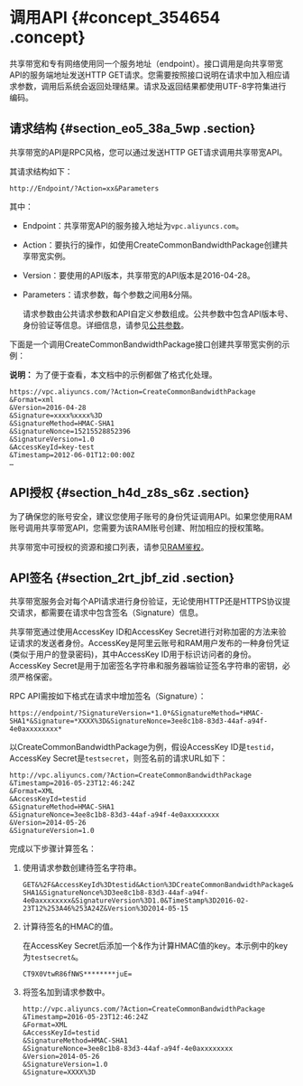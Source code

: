 # 调用API {#concept_354654 .concept}

共享带宽和专有网络使用同一个服务地址（endpoint）。接口调用是向共享带宽API的服务端地址发送HTTP GET请求。您需要按照接口说明在请求中加入相应请求参数，调用后系统会返回处理结果。请求及返回结果都使用UTF-8字符集进行编码。

## 请求结构 {#section_eo5_38a_5wp .section}

共享带宽的API是RPC风格，您可以通过发送HTTP GET请求调用共享带宽API。

其请求结构如下：

``` {#codeblock_lha_5xc_qnz}
http://Endpoint/?Action=xx&Parameters
```

其中：

-   Endpoint：共享带宽API的服务接入地址为`vpc.aliyuncs.com`。
-   Action：要执行的操作，如使用CreateCommonBandwidthPackage创建共享带宽实例。
-   Version：要使用的API版本，共享带宽的API版本是2016-04-28。
-   Parameters：请求参数，每个参数之间用&分隔。

    请求参数由公共请求参数和API自定义参数组成。公共参数中包含API版本号、身份验证等信息。详细信息，请参见[公共参数](../../../../cn.zh-CN/API参考/公共参数.md#)。


下面是一个调用CreateCommonBandwidthPackage接口创建共享带宽实例的示例：

**说明：** 为了便于查看，本文档中的示例都做了格式化处理。

``` {#codeblock_wmk_oa1_ltl}
https://vpc.aliyuncs.com/?Action=CreateCommonBandwidthPackage
&Format=xml
&Version=2016-04-28
&Signature=xxxx%xxxx%3D
&SignatureMethod=HMAC-SHA1
&SignatureNonce=15215528852396
&SignatureVersion=1.0
&AccessKeyId=key-test
&Timestamp=2012-06-01T12:00:00Z
…
```

## API授权 {#section_h4d_z8s_s6z .section}

为了确保您的账号安全，建议您使用子账号的身份凭证调用API。如果您使用RAM账号调用共享带宽API，您需要为该RAM账号创建、附加相应的授权策略。

共享带宽中可授权的资源和接口列表，请参见[RAM鉴权](../../../../cn.zh-CN/API参考/RAM鉴权.md#)。

## API签名 {#section_2rt_jbf_zid .section}

共享带宽服务会对每个API请求进行身份验证，无论使用HTTP还是HTTPS协议提交请求，都需要在请求中包含签名（Signature）信息。

共享带宽通过使用AccessKey ID和AccessKey Secret进行对称加密的方法来验证请求的发送者身份。AccessKey是阿里云账号和RAM用户发布的一种身份凭证\(类似于用户的登录密码\)，其中AccessKey ID用于标识访问者的身份。AccessKey Secret是用于加密签名字符串和服务器端验证签名字符串的密钥，必须严格保密。

RPC API需按如下格式在请求中增加签名（Signature）：

`https://endpoint/?SignatureVersion=*1.0*&SignatureMethod=*HMAC-SHA1*&Signature=*XXXX%3D&SignatureNonce=3ee8c1b8-83d3-44af-a94f-4e0axxxxxxxx*`

以CreateCommonBandwidthPackage为例，假设AccessKey ID是`testid`， AccessKey Secret是`testsecret`，则签名前的请求URL如下：

``` {#codeblock_7em_2wq_04u}
http://vpc.aliyuncs.com/?Action=CreateCommonBandwidthPackage
&Timestamp=2016-05-23T12:46:24Z
&Format=XML
&AccessKeyId=testid
&SignatureMethod=HMAC-SHA1
&SignatureNonce=3ee8c1b8-83d3-44af-a94f-4e0axxxxxxxx
&Version=2014-05-26
&SignatureVersion=1.0
```

完成以下步骤计算签名：

1.  使用请求参数创建待签名字符串。

    ``` {#codeblock_nxl_th4_s0s}
    GET&%2F&AccessKeyId%3Dtestid&Action%3DCreateCommonBandwidthPackage&Format%3DXML&SignatureMethod%3DHMAC-SHA1&SignatureNonce%3D3ee8c1b8-83d3-44af-a94f-4e0axxxxxxxx&SignatureVersion%3D1.0&TimeStamp%3D2016-02-23T12%253A46%253A24Z&Version%3D2014-05-15
    ```

2.  计算待签名的HMAC的值。

    在AccessKey Secret后添加一个&作为计算HMAC值的key。本示例中的key为`testsecret&`。

    ``` {#codeblock_bbk_w8i_mi1}
    CT9X0VtwR86fNWS********juE=
    ```

3.  将签名加到请求参数中。

    ``` {#codeblock_v9q_ysx_4c0}
    http://vpc.aliyuncs.com/?Action=CreateCommonBandwidthPackage
    &Timestamp=2016-05-23T12:46:24Z
    &Format=XML
    &AccessKeyId=testid
    &SignatureMethod=HMAC-SHA1
    &SignatureNonce=3ee8c1b8-83d3-44af-a94f-4e0axxxxxxxx
    &Version=2014-05-26
    &SignatureVersion=1.0
    &Signature=XXXX%3D
    ```


